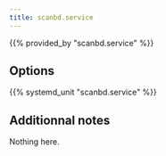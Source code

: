 ```yaml
---
title: scanbd.service
---
```


{{% provided_by "scanbd.service" %}}

## Options

{{% systemd_unit "scanbd.service" %}}

## Additionnal notes

Nothing here.